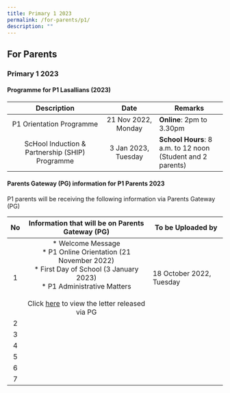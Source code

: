 ```yaml
---
title: Primary 1 2023
permalink: /for-parents/p1/
description: ""
---
```

## For Parents

### Primary 1 2023

#### Programme for P1 Lasallians (2023)

| **Description** | **Date** | **Remarks** |
|:---:|:---:|---|
| P1 Orientation Programme | 21 Nov 2022, Monday | **Online**: 2pm to 3.30pm |
| ScHool Induction & Partnership (SHIP) Programme | 3 Jan 2023, Tuesday | **School Hours**: 8 a.m. to 12 noon<br>(Student and 2 parents) |

#### Parents Gateway (PG) information for P1 Parents 2023

P1 parents will be receiving the following information via Parents Gateway (PG)

| **No** | **Information that will be on Parents Gateway (PG)** | **To be Uploaded by** |
|:---:|:---:|---|
| 1 | *   Welcome Message<br>* P1 Online Orientation (21 November 2022)<br>* First Day of School (3 January 2023)<br>* P1 Administrative Matters<br><br> Click [here](/files/2023%20P1%20Parents%20.pdf) to view the letter released via PG| 18 October 2022, Tuesday |
| 2 |  |  |
| 3 |  |  |
| 4 |  |  |
| 5 |  |  |
| 6 |  |  |
| 7 |  |  |